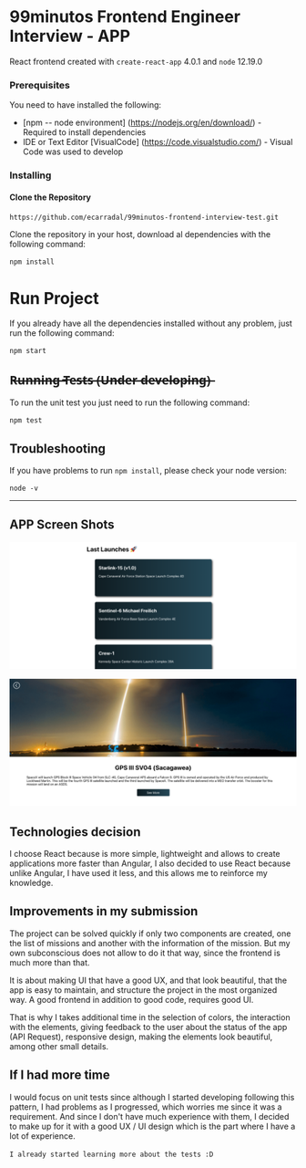 # 99minutos Frontend Engineer Interview - APP

React frontend created with `create-react-app` 4.0.1 and `node` 12.19.0 

### Prerequisites

You need to have installed the following:

* [npm -- node environment]  (https://nodejs.org/en/download/) - Required to install dependencies
* IDE or Text Editor [VisualCode] (https://code.visualstudio.com/) - Visual Code was used to develop

### Installing

#### Clone the Repository
```
https://github.com/ecarradal/99minutos-frontend-interview-test.git
```

Clone the repository in your host, download al dependencies with the following command:

```
npm install
```

# Run Project

If you already have all the dependencies installed without any problem, just run the following command:

```
npm start
```

## R̶u̶n̶n̶i̶n̶g̶ ̶T̶e̶s̶t̶s̶ ̶(̶U̶n̶d̶e̶r̶ ̶d̶e̶v̶e̶l̶o̶p̶i̶n̶g̶)̶

To run the unit test you just need to run the following command:

```
npm test
```

## Troubleshooting

If you have problems to run `npm install`, please check your node version:

```
node -v
```

***

## APP Screen Shots

![Main Page](./src/Statics/Images/main-page.png)

![Second Page](./src/Statics/Images/second-page.png)

## Technologies decision

I choose React because is more simple, lightweight and allows to create applications more faster than Angular, I also decided to use React because unlike Angular, I have used it less, and this allows me to reinforce my knowledge.

## Improvements in my submission

The project can be solved quickly if only two components are created, one the list of missions and another with the information of the mission. But my own subconscious does not allow to do it that way, since the frontend is much more than that.

It is about making UI that have a good UX, and that look beautiful, that the app is easy to maintain, and structure the project in the most organized way. A good frontend in addition to good code, requires good UI.

That is why I takes additional time in the selection of colors, the interaction with the elements, giving feedback to the user about the status of the app (API Request), responsive design, making the elements look beautiful, among other small details.

## If I had more time

I would focus on unit tests since although I started developing following this pattern, I had problems as I progressed, which worries me since it was a requirement. And since I don't have much experience with them, I decided to make up for it with a good UX / UI design which is the part where I have a lot of experience.

`I already started learning more about the tests :D`
